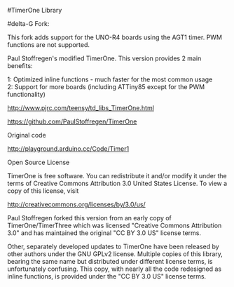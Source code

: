 #TimerOne Library

#delta-G Fork:

This fork adds support for the UNO-R4 boards using the AGT1 timer.  PWM functions are not supported. 


Paul Stoffregen's modified TimerOne.  This version provides 2 main benefits:

1: Optimized inline functions - much faster for the most common usage  
2: Support for more boards (including ATTiny85 except for the PWM functionality)

http://www.pjrc.com/teensy/td_libs_TimerOne.html

https://github.com/PaulStoffregen/TimerOne

Original code

http://playground.arduino.cc/Code/Timer1

Open Source License

TimerOne is free software. You can redistribute it and/or modify it under
the terms of Creative Commons Attribution 3.0 United States License.
To view a copy of this license, visit

http://creativecommons.org/licenses/by/3.0/us/

Paul Stoffregen forked this version from an early copy of TimerOne/TimerThree
which was licensed "Creative Commons Attribution 3.0" and has maintained
the original "CC BY 3.0 US" license terms.

Other, separately developed updates to TimerOne have been released by other
authors under the GNU GPLv2 license.  Multiple copies of this library, bearing
the same name but distributed under different license terms, is unfortunately
confusing.  This copy, with nearly all the code redesigned as inline functions,
is provided under the "CC BY 3.0 US" license terms.

